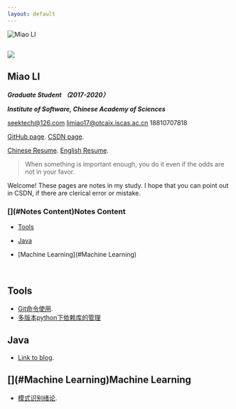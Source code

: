 ```yaml
---
layout: default
---
```

![](https://github.com/seektech/seektech.github.io/blob/master/source/avatar.png "Miao LI")

## ![](https://ws1.sinaimg.cn/large/006tNc79ly1fmufgqhpovj308w08wmya.jpg)  

## **Miao LI**  

***Graduate Student （2017-2020）***   

***Institute of Software, Chinese Academy of Sciences***  

seektech@126.com limiao17@otcaix.iscas.ac.cn 18810707818  

[GitHub page](https://github.com/seektech).   [CSDN page](http://blog.csdn.net/u013413471).  

[Chinese Resume](https://github.com/seektech/Resume-MiaoLI/blob/master/AwesomeCV_CH/resume.pdf).  [English Resume](https://github.com/seektech/Resume-MiaoLI/blob/master/AwesomeCV_EN/resume.pdf).  

  



> When something is important enough, you do it even if the odds are not in your favor.

Welcome! These pages are notes in my study. I hope that you can point out in CSDN, if there are clerical error or mistake.  



### [](#Notes Content)Notes Content

* [Tools](#Tools)

* [Java](#Java)

* [Machine Learning](#Machine Learning)

  ​

## [](#Tools)Tools

* [Git命令使用](2017120901_Git命令使用).
* [多版本python下依赖库的管理](2017121601_多版本python下依赖库的管理)

## [](#Java)Java

* [Link to blog](GFM_template).

## [](#Machine Learning)Machine Learning

* [模式识别绪论](2018011101_模式识别绪论).